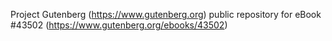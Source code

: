 Project Gutenberg (https://www.gutenberg.org) public repository for eBook #43502 (https://www.gutenberg.org/ebooks/43502)
